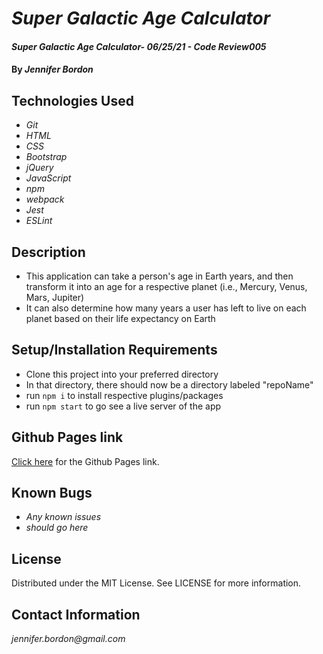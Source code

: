 # _Super Galactic Age Calculator_

#### _Super Galactic Age Calculator- 06/25/21 - Code Review005_

#### By _**Jennifer Bordon**_

## Technologies Used

* _Git_
* _HTML_
* _CSS_ 
* _Bootstrap_
* _jQuery_
* _JavaScript_
* _npm_
* _webpack_
* _Jest_
* _ESLint_


## Description
* This application can take a person's age in Earth years, and then transform it into an age for a respective planet (i.e., Mercury, Venus, Mars, Jupiter)
* It can also determine how many years a user has left to live on each planet based on their life expectancy on Earth
## Setup/Installation Requirements
* Clone this project into your preferred directory
* In that directory, there should now be a directory labeled "repoName"
* run `npm i` to install respective plugins/packages
* run `npm start` to go see a live server of the app

## Github Pages link

[Click here](https://github.com/bordonj/epicodus-galacticAge) for the Github Pages link. 

## Known Bugs

* _Any known issues_
* _should go here_

## License

Distributed under the MIT License. See LICENSE for more information.

## Contact Information

_jennifer.bordon@gmail.com_